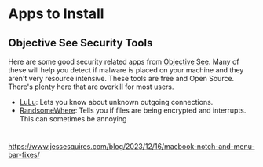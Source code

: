 # Apps to Install

## Objective See Security Tools
Here are some good security related apps from [Objective
See](https://objective-see.org/). Many of these will help you detect if malware
is placed on your machine and they aren't very resource intensive.
These tools are free and Open Source. There's plenty here that are overkill for
most users.

- [LuLu](https://objective-see.org/products/lulu.html): Lets you know about unknown outgoing connections.
- [RandsomeWhere](https://objective-see.org/products/ransomwhere.html): Tells
you if files are being encrypted and interrupts. This can sometimes be annoying

#
https://www.jessesquires.com/blog/2023/12/16/macbook-notch-and-menu-bar-fixes/
